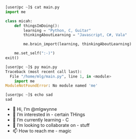 ```py
[user@pc ~]$ cat main.py
import me

class micah:
	def thingsImDoing():
		learning = "Python, C, Guitar"
		thinkingAboutLearning = "Javascript, C#, Vala"

		me.brain_import(learning, thinkingAboutLearning)

	me.set_self(":-)")
exit()

[user@pc ~]$ py main.py
Traceback (most recent call last):
  File "/home/mlg/main.py", line 1, in <module>
    import me
ModuleNotFoundError: No module named 'me'

[user@pc ~]$ echo sad
sad
```

- 👋 Hi, I’m @mlgwynne
- 👀 I’m interested in - certain THings
- 🌱 I’m currently learning - C
- 💞️ I’m looking to collaborate on - stuff
- 📫 How to reach me - magic

<!---
mlgwynne/mlgwynne is a ✨ special ✨ repository because its `README.md` (this file) appears on your GitHub profile.
You can click the Preview link to take a look at your changes.
--->
